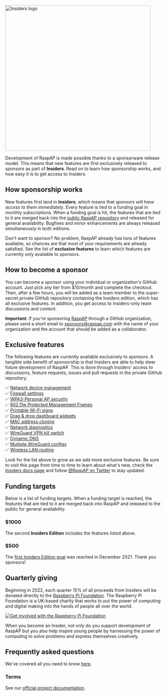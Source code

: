 <img width="465" alt="Insiders logo" src="https://user-images.githubusercontent.com/229399/115766971-e19e1900-a3a8-11eb-8c6f-379deb4313d2.png"> 

Development of RaspAP is made possible thanks to a sponsorware release model. This means that new features are first exclusively released to sponsors as part of **Insiders**. Read on to learn how sponsorship works, and how easy it is to get access to Insiders.

## How sponsorship works
New features first land in **Insiders**, which means that *sponsors will have access to them immediately*. Every feature is tied to a funding goal in monthly subscriptions. When a funding goal is hit, the features that are tied to it are merged back into the [public RaspAP repository](https://github.com/RaspAP/raspap-webgui) and released for general availability. Bugfixes and minor enhancements are always released simultaneously in both editions.

Don't want to sponsor? No problem, RaspAP already has tons of features available, so chances are that most of your requirements are already satisfied. See the list of **exclusive features** to learn which features are currently only available to sponsors.

## How to become a sponsor
You can become a sponsor using your individual or organization's GitHub account. Just  pick any tier from $10/month and complete the checkout. Then, after a few hours, you will be added as a team member to the super-secret private GitHub repository containing the Insiders edition, which has all exclusive features. In addition, you get access to Insiders-only team discussions and content.

**Important**: If you're sponsoring [RaspAP](https://github.com/RaspAP/sponsors) through a GitHub organization, please send a short email to [sponsors@raspap.com](mailto:sponsors@raspap.com) with the name of your organization and the account that should be added as a collaborator. 

## Exclusive features
The following features are currently available exclusively to sponsors. A tangible side benefit of sponsorship is that Insiders are able to help steer future development of RaspAP. This is done through Insiders' access to discussions, feature requests, issues and pull requests in the private GitHub repository.

 ✅ [Network device management](https://docs.raspap.com/net-devices/)    
 ✅ [Firewall settings](https://docs.raspap.com/firewall/)   
 ✅ [WPA3-Personal AP security](https://docs.raspap.com/ap-basics/#wpa3-personal)  
 ✅ [802.11w Protected Management Frames](https://docs.raspap.com/ap-basics/#80211w)    
 ✅ [Printable Wi-Fi signs](https://docs.raspap.com/ap-basics/#printable-signs)  
 ✅ [Drag & drop dashboard widgets](https://docs.raspap.com/ap-basics/#drag-drop-widgets)  
 ✅ [MAC address cloning](https://docs.raspap.com/net-devices/#changing-the-mac-address)  
 ✅ [Network diagnostics](https://docs.raspap.com/net-devices/#diagnostics)  
 ✅ [WireGuard VPN kill switch](https://docs.raspap.com/wireguard/#kill-switch)  
 ✅ [Dynamic DNS](https://docs.raspap.com/dynamicdns/)  
 ✅ [Multiple WireGuard configs](https://docs.raspap.com/wireguard/#multiple-configs)  
 ✅ [Wireless LAN routing](https://docs.raspap.com/wlanrouting/) 
 
Look for the list above to grow as we add more exclusive features. Be sure to visit this page from time to time to learn about what's new, check the [Insiders docs page](https://docs.raspap.com/insiders/) and follow [@RaspAP on Twitter](https://twitter.com/rasp_ap) to stay updated.

## Funding targets
Below is a list of funding targets. When a funding target is reached, the features that are tied to it are merged back into RaspAP and released to the public for general availability.

### $1000 
The second **Insiders Edition** includes the features listed above.

### $500 
The [first Insiders Edition goal](https://docs.raspap.com/insiders/#500-1st-insiders-edition) was reached in December 2021. Thank you sponsors!

## Quarterly giving
Beginning in 2022, each quarter 15% of all proceeds from Insiders will be donated directly to the [Raspberry Pi Foundation](https://www.raspberrypi.org/). The Raspberry Pi Foundation is a UK-based charity that works to put the power of computing and digital making into the hands of people all over the world.

[![Get involved with the Raspberry Pi Foundation](https://img.youtube.com/vi/dEzg92g1LHw/0.jpg)](https://www.youtube.com/watch?v=dEzg92g1LHw)

When you become an Insider, not only do you support development of RaspAP but you also help inspire young people by harnessing the power of computing to solve problems and express themselves creatively.

## Frequently asked questions
We've covered all you need to know [here](https://docs.raspap.com/insiders/#frequently-asked-questions).

### Terms
See our [official project documentation](https://docs.raspap.com/insiders/#terms).

